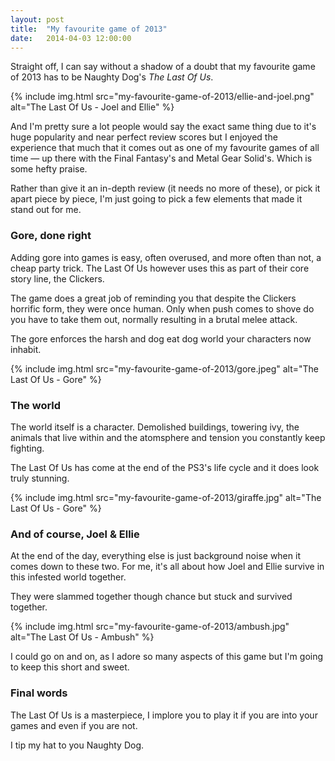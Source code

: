 ```yaml
---
layout: post
title:  "My favourite game of 2013"
date:   2014-04-03 12:00:00
---
```


Straight off, I can say without a shadow of a doubt that my favourite game of 2013 has to be Naughty Dog's _The Last Of Us_.

{% include img.html src="my-favourite-game-of-2013/ellie-and-joel.png" alt="The Last Of Us - Joel and Ellie" %}

And I'm pretty sure a lot people would say the exact same thing due to it's huge popularity and near perfect review scores but I enjoyed the experience that much that it comes out as one of my favourite games of all time &mdash; up there with the Final Fantasy's and Metal Gear Solid's. Which is some hefty praise.

Rather than give it an in-depth review (it needs no more of these), or pick it apart piece by piece, I'm just going to pick a few elements that made it stand out for me.

### Gore, done right

Adding gore into games is easy, often overused, and more often than not, a cheap party trick. The Last Of Us however uses this as part of their core story line, the Clickers.

The game does a great job of reminding you that despite the Clickers horrific form, they were once human. Only when push comes to shove do you have to take them out, normally resulting in a brutal melee attack.

The gore enforces the harsh and dog eat dog world your characters now inhabit.

{% include img.html src="my-favourite-game-of-2013/gore.jpeg" alt="The Last Of Us - Gore" %}

### The world

The world itself is a character. Demolished buildings, towering ivy, the animals that live within and the atomsphere and tension you constantly keep fighting.

The Last Of Us has come at the end of the PS3's life cycle and it does look truly stunning.

{% include img.html src="my-favourite-game-of-2013/giraffe.jpg" alt="The Last Of Us - Gore" %}

### And of course, Joel &amp; Ellie

At the end of the day, everything else is just background noise when it comes down to these two. For me, it's all about how Joel and Ellie survive in this infested world together.

They were slammed together though chance but stuck and survived together.

{% include img.html src="my-favourite-game-of-2013/ambush.jpg" alt="The Last Of Us - Ambush" %}

I could go on and on, as I adore so many aspects of this game but I'm going to keep this short and sweet.

### Final words

The Last Of Us is a masterpiece, I implore you to play it if you are into your games and even if you are not.

I tip my hat to you Naughty Dog.
